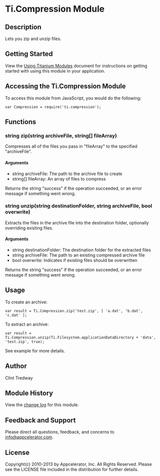 # Ti.Compression Module

## Description

Lets you zip and unzip files.

## Getting Started

View the [Using Titanium Modules](http://docs.appcelerator.com/platform/latest/#!/guide/Using_Titanium_Modules) document for instructions on getting
started with using this module in your application.

## Accessing the Ti.Compression Module

To access this module from JavaScript, you would do the following:

	var Compression = require('ti.compression');

## Functions

### string zip(string archiveFile, string[] fileArray)

Compresses all of the files you pass in "fileArray" to the specified "archiveFile".

#### Arguments

* string archiveFile: The path to the archive file to create
* string[] fileArray: An array of files to compress

Returns the string "success" if the operation succeeded, or an error message if something went wrong.

### string unzip(string destinationFolder, string archiveFile, bool overwrite)

Extracts the files in the archive file into the destination folder, optionally overriding existing files.

#### Arguments

* string destinationFolder: The destination folder for the extracted files
* string archiveFile: The path to an existing compressed archive file
* bool overwrite: Indicates if existing files should be overwritten

Returns the string "success" if the operation succeeded, or an error message if something went wrong.

## Usage

To create an archive:  
    
    var result = Ti.Compression.zip('test.zip', [ 'a.dat', 'b.dat', 'c.dat' ];

To extract an archive:

    var result = Ti.Compression.unzip(Ti.Filesystem.applicationDataDirectory + 'data', 'test.zip', true);

See example for more details.

## Author

Clint Tredway

## Module History

View the [change log](changelog.html) for this module.

## Feedback and Support

Please direct all questions, feedback, and concerns to [info@appcelerator.com](mailto:info@appcelerator.com?subject=iOS%20Compression%20Module).

## License

Copyright(c) 2010-2013 by Appcelerator, Inc. All Rights Reserved. Please see the LICENSE file included in the distribution for further details.
